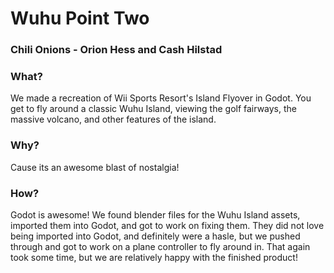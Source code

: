 # Wuhu Point Two 
### Chili Onions - Orion Hess and Cash Hilstad

### What?
We made a recreation of Wii Sports Resort's Island Flyover in Godot. You get to fly around a classic Wuhu Island, viewing the golf fairways, the massive volcano, and other features of the island.

### Why? 
Cause its an awesome blast of nostalgia!

### How?
Godot is awesome!
We found blender files for the Wuhu Island assets, imported them into Godot, and got to work on fixing them. 
They did not love being imported into Godot, and definitely were a hasle, but we pushed through and got to work on a plane controller to fly around in. 
That again took some time, but we are relatively happy with the finished product!


